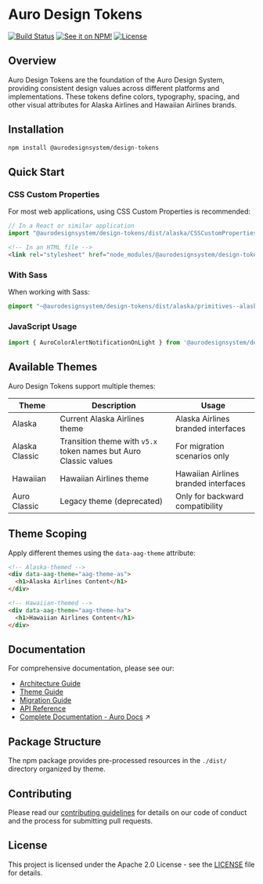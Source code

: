 # Auro Design Tokens

[![Build Status](https://img.shields.io/github/actions/workflow/status/AlaskaAirlines/AuroDesignTokens/testPublish.yml?branch=master&style=for-the-badge)](https://github.com/AlaskaAirlines/AuroDesignTokens/actions/workflows/testPublish.yml)
[![See it on NPM!](https://img.shields.io/npm/v/@aurodesignsystem/design-tokens.svg?style=for-the-badge&color=orange)](https://www.npmjs.com/package/@aurodesignsystem/design-tokens)
[![License](https://img.shields.io/npm/l/@aurodesignsystem/design-tokens.svg?color=blue&style=for-the-badge)](https://www.apache.org/licenses/LICENSE-2.0)

## Overview

Auro Design Tokens are the foundation of the Auro Design System, providing consistent design values across different platforms and implementations. These tokens define colors, typography, spacing, and other visual attributes for Alaska Airlines and Hawaiian Airlines brands.

## Installation

```bash
npm install @aurodesignsystem/design-tokens
```

## Quick Start

### CSS Custom Properties

For most web applications, using CSS Custom Properties is recommended:

```js
// In a React or similar application
import "@aurodesignsystem/design-tokens/dist/alaska/CSSCustomProperties--alaska.css"
```

```html
<!-- In an HTML file -->
<link rel="stylesheet" href="node_modules/@aurodesignsystem/design-tokens/dist/alaska/CSSCustomProperties--alaska.css">
```

### With Sass

When working with Sass:

```scss
@import "~@aurodesignsystem/design-tokens/dist/alaska/primitives--alaska.scss";
```

### JavaScript Usage

```js
import { AuroColorAlertNotificationOnLight } from '@aurodesignsystem/design-tokens/dist/auro-classic/JSVariables--color.js';
```

## Available Themes

Auro Design Tokens support multiple themes:

| Theme | Description | Usage |
|-------|-------------|-------|
| Alaska | Current Alaska Airlines theme | Alaska Airlines branded interfaces |
| Alaska Classic | Transition theme with `v5.x` token names but Auro Classic values | For migration scenarios only |
| Hawaiian | Hawaiian Airlines theme | Hawaiian Airlines branded interfaces |
| Auro Classic | Legacy theme (deprecated) | Only for backward compatibility |

## Theme Scoping

Apply different themes using the `data-aag-theme` attribute:

```html
<!-- Alaska-themed -->
<div data-aag-theme="aag-theme-as">
  <h1>Alaska Airlines Content</h1>
</div>

<!-- Hawaiian-themed -->
<div data-aag-theme="aag-theme-ha">
  <h1>Hawaiian Airlines Content</h1>
</div>
```

## Documentation

For comprehensive documentation, please see our:

- [Architecture Guide](./docs/architecture.md)
- [Theme Guide](./docs/themes.md)
- [Migration Guide](./docs/migration.md)
- [API Reference](./docs/api-reference.md)
- [Complete Documentation - Auro Docs](https://auro.alaskaair.com/getting-started/developers/design-tokens) ↗️

## Package Structure

The npm package provides pre-processed resources in the `./dist/` directory organized by theme.

## Contributing

Please read our [contributing guidelines](.github/CONTRIBUTING.md) for details on our code of conduct and the process for submitting pull requests.

## License

This project is licensed under the Apache 2.0 License - see the [LICENSE](./LICENSE) file for details.